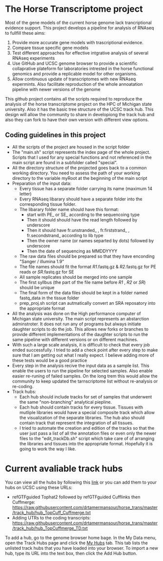 The Horse Transcriptome project 
===============================
Most of the gene models of the current horse genome lack trancriptional evidence support. This project develops a pipeline for analysis of RNAseq to fullfill these aims:

1. Provide more accurate gene models with trascriptional evidence.
2. Compare tissue specific gene models
3. Test different approaches for effective intgrative analysis of several RNAseq experiments 
4. Use GitHub and UCSC genome browser to provide a scientific collaprative plateform for laboratories intrested in the horse functional genomics and provide a replicable model for other organisms. 
5. Allow continuous update of transcriptomes with new RNAseq expermints. Also facilitate reproduction of the whole annoatation pipeline with newer versions of the genome 
   
This github project contains all the scripts required to reproduce the analysis of the horse transcriptome project on the HPC of Michigan state university. Also it has the basic tree structure of the UCSC track hub. This design will allow the community to share in developiong the track hub and also they can fork to have their own version with different view options.

Coding guidelines in this project
--------------------------------
- All the scripts of the project are housed in the script folder
- The "main.sh" script represents the index page of the whole project. Scripts that I used for any special functions and not referenced in the main script are found in a subfolder called "special".
- All the directory structure of the projected goes back to a common working directory. You need to assess the path of your working directory to the variable myRoot at the beginning of the main script
- Preparation of the input data:
   * Every tissue has a separate folder carrying its name (maximum 14 letter)
   * Every RNAseq libarary should have a separate folder into the corresponding tissue folder.
   * The libarary folder name should have this format:
      - start with PE_ or SE_ according to the sequencoing type
      - Then it should should have the read length followed by underscore
      - Then it should have fr.unstranded_ , fr.firststrand_ , fr.secondstrand_ according to lib type
      - Then the owner name (or names separted by dots) followed by underscore
      - Then the date of sequencing as MMDDYYYY
   * The raw data files should be prepared so that they have enconding "Sanger / illumina 1.9"
   * The file names should fit the format *_R1_*.fastq.gz & *_R2_*.fastq.gz for PE reads or *_SR_*.fastq.gz for SE
   * All sample replicates should be merged into one sample 
   * The first syllbus (the part of the file name before _R1_ , _R2_ or _SR_) should be unique
   * The final form of the data files should be kept in a folder named fastq_data in the tissue folder
   * prep_proj.sh script can autmatically convert an SRA reposatory into the appropriate format
- All the analysis was done on the High performance computer of Michigan state university. The main script represents an abstarction adminstroter. It does not run any of programs but always initiate daughter scripts to do the job. This allows new forks or branches to provide different implementations of the daughter scripts to run the same pipeline with different versions or on different machines.
- With such a large scale analysis, it is difficult to check that every job ended successfully. I tried to add a check point after every step to make sure that I am getting out what I really expect. I believe adding more of these tests would be a good practice
- Every step in the analysis recive the input data as a sample list. This enable the users to run the pipeline for selected samples. Also enable easier re-runing of failed samples. On the long trem this would allow the community to keep updated the tarnscriptome list without re-analysis or re-coding. 
- Track hubs: 
   * Each hub should include tracks for set of samples that underwent the same "non-branching" analytical piepline. 
   * Each hub should contain tracks for every tissue. Tissues with mutliple libraries would have a special composite track which allow the visualization of the separate libraries. The hub also should contain track that represent the integration of all tissues.  
   * I tried to automate the creation and edition of the tracks so that the user just pass a list of all the annotation files or even only the newer files to the "edit_trackDb.sh" script which take care of of arranging the libraries and tissues into the appropriate format. Hopefully it is going to work the way I like.

Current avaliable track hubs
============================
You can view all the hubs by following this [link](http://genome.ucsc.edu/cgi-bin/hgTracks?db=equCab2&hubUrl=https://raw.githubusercontent.com/drtamermansour/horse_trans/master/track_hub/hub_TopCuff_Cuffmerge.txt&hubUrl=https://raw.githubusercontent.com/drtamermansour/horse_trans/master/track_hub/hub_TopCuffmerge_TD.txt) or you can add them to your hubs on UCSC using these URLs:

-  refGTFguided Tophat2 followed by refGTFguided Cufflinks then Cuffmerge:
https://raw.githubusercontent.com/drtamermansour/horse_trans/master/track_hub/hub_TopCuff_Cuffmerge.txt
-  Adding UTRs to the coding transcripts:
https://raw.githubusercontent.com/drtamermansour/horse_trans/master/track_hub/hub_TopCuffmerge_TD.txt   

To add a hub, go to the genome browser home bage. In the My Data menu, open the Track Hubs page and click the [My Hubs](https://genome.ucsc.edu/cgi-bin/hgHubConnect) tab. This tab lists the unlisted track hubs that you have loaded into your browser. To import a new hub, type its URL into the text box, then click the Add Hub button. 
